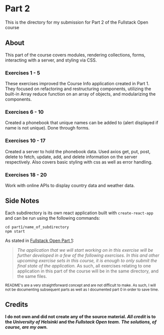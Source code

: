 # Part 2

This is the directory for my submission for Part 2 of the Fullstack Open course

## About

This part of the course covers modules, rendering collections, forms, interacting with a server, and styling via CSS.

### Exercises 1 - 5
These exercises improved the Course Info application created in Part 1. They focused on refactoring and restructuring components, utilizing the built-in Array reduce function on an array of objects, and modularizing the components.

### Exercises 6 - 10
Created a phonebook that unique names can be added to (alert displayed if name is not unique). Done through forms.

### Exercises 10 - 17
Created a server to hold the phonebook data. Used axios get, put, post, delete to fetch, update, add, and delete information on the server respectively. Also covers basic styling with css as well as error handling.

### Exercises 18 - 20
Work with online APIs to display country data and weather data.

## Side Notes

Each subdirectory is its own react application built with ```create-react-app``` and can be run using the following commands: 
```shell 
cd part1/name_of_subdirectory
npm start
```

As stated in [Fullstack Open Part 1](https://fullstackopen.com/en/part1/introduction_to_react#exercises-1-1-1-2):
> _The application that we will start working on in this exercise will be further developed in a few of the following exercises. In this and other upcoming exercise sets in this course, it is enough to only submit the final state of the application._
As such, all exercises relating to one application in this part of the course will be in the same directory, and the same files.

<sub>README's are a very straightforward concept and are not difficult to make. As such, I will not be documenting subsequent parts as well as I documented part 0 in order to save time.</sub>

## Credits

**I do not own and did not create any of the source material. _All credit_ is to the _University of Helsinki_ and the _Fullstack Open team._**
***The solutions, of course, are my own.***